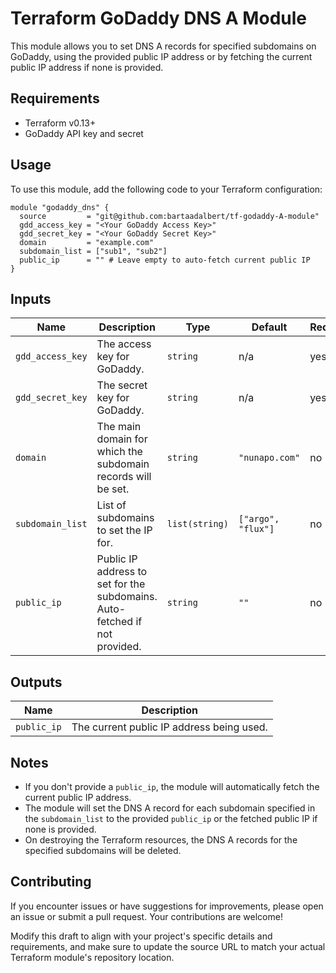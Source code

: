 # Terraform GoDaddy DNS A Module

This module allows you to set DNS A records for specified subdomains on GoDaddy, using the provided public IP address or by fetching the current public IP address if none is provided.

## Requirements

- Terraform v0.13+
- GoDaddy API key and secret

## Usage

To use this module, add the following code to your Terraform configuration:

```hcl
module "godaddy_dns" {
  source         = "git@github.com:bartaadalbert/tf-godaddy-A-module"
  gdd_access_key = "<Your GoDaddy Access Key>"
  gdd_secret_key = "<Your GoDaddy Secret Key>"
  domain         = "example.com"
  subdomain_list = ["sub1", "sub2"]
  public_ip      = "" # Leave empty to auto-fetch current public IP
}
```

## Inputs

| Name            | Description                                                              | Type           | Default       | Required |
|-----------------|--------------------------------------------------------------------------|----------------|---------------|----------|
| `gdd_access_key` | The access key for GoDaddy.                                             | `string`       | n/a           | yes      |
| `gdd_secret_key` | The secret key for GoDaddy.                                             | `string`       | n/a           | yes      |
| `domain`        | The main domain for which the subdomain records will be set.             | `string`       | `"nunapo.com"`| no       |
| `subdomain_list`| List of subdomains to set the IP for.                                    | `list(string)` | `["argo", "flux"]` | no |
| `public_ip`     | Public IP address to set for the subdomains. Auto-fetched if not provided.| `string`       | `""`          | no       |

## Outputs

| Name        | Description                              |
|-------------|------------------------------------------|
| `public_ip` | The current public IP address being used.|

## Notes

- If you don't provide a `public_ip`, the module will automatically fetch the current public IP address.
- The module will set the DNS A record for each subdomain specified in the `subdomain_list` to the provided `public_ip` or the fetched public IP if none is provided.
- On destroying the Terraform resources, the DNS A records for the specified subdomains will be deleted.


## Contributing

If you encounter issues or have suggestions for improvements, please open an issue or submit a pull request. Your contributions are welcome!

Modify this draft to align with your project's specific details and requirements, and make sure to update the source URL to match your actual Terraform module's repository location.